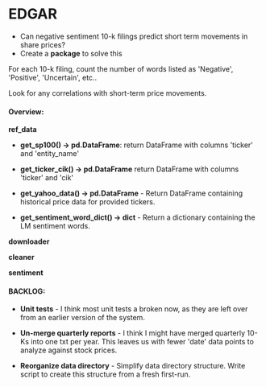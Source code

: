 # EDGAR


- Can negative sentiment 10-k filings predict short term movements in share prices?
- Create a **package** to solve this

For each 10-k filing, count the number of words listed as 'Negative', 'Positive', 'Uncertain', etc..

Look for any correlations with short-term price movements.

#### Overview:

**ref_data**
- **get_sp100() -> pd.DataFrame**: return DataFrame with columns 'ticker' and 'entity_name'

- **get_ticker_cik() -> pd.DataFrame** return DataFrame with columns 'ticker' and 'cik'

- **get_yahoo_data() -> pd.DataFrame** - Return DataFrame containing historical price data for provided tickers.

- **get_sentiment_word_dict() -> dict** - Return a dictionary containing the LM sentiment words.

**downloader**

**cleaner**

**sentiment**

#### BACKLOG:
- **Unit tests** - I think most unit tests a broken now, as they are left over from an earlier version of the system.

- **Un-merge quarterly reports** - I think I might have merged quarterly 10-Ks into one txt per year. This leaves us with fewer 'date' data points to analyze against stock prices.

- **Reorganize data directory** - Simplify data directory structure. Write script to create this structure from a fresh first-run.